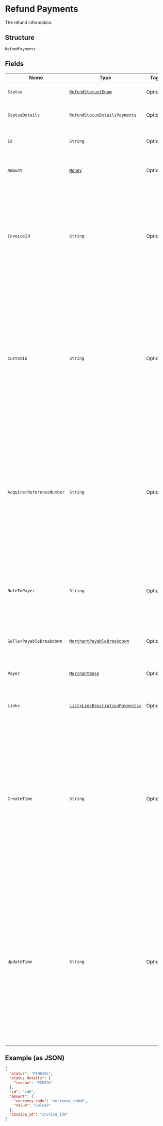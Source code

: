 
# Refund Payments

The refund information.

## Structure

`RefundPayments`

## Fields

| Name | Type | Tags | Description | Getter | Setter |
|  --- | --- | --- | --- | --- | --- |
| `Status` | [`RefundStatus1Enum`](../../doc/models/refund-status-1-enum.md) | Optional | The status of the refund. | RefundStatus1Enum getStatus() | setStatus(RefundStatus1Enum status) |
| `StatusDetails` | [`RefundStatusDetailsPayments`](../../doc/models/refund-status-details-payments.md) | Optional | The details of the refund status. | RefundStatusDetailsPayments getStatusDetails() | setStatusDetails(RefundStatusDetailsPayments statusDetails) |
| `Id` | `String` | Optional | The PayPal-generated ID for the refund. | String getId() | setId(String id) |
| `Amount` | [`Money`](../../doc/models/money.md) | Optional | The amount that the payee refunded to the payer. | Money getAmount() | setAmount(Money amount) |
| `InvoiceId` | `String` | Optional | The API caller-provided external invoice number for this order. Appears in both the payer's transaction history and the emails that the payer receives. | String getInvoiceId() | setInvoiceId(String invoiceId) |
| `CustomId` | `String` | Optional | The API caller-provided external ID. Used to reconcile API caller-initiated transactions with PayPal transactions. Appears in transaction and settlement reports.<br>**Constraints**: *Minimum Length*: `1`, *Maximum Length*: `127`, *Pattern*: `^[A-Za-z0-9-_.,]*$` | String getCustomId() | setCustomId(String customId) |
| `AcquirerReferenceNumber` | `String` | Optional | Reference ID issued for the card transaction. This ID can be used to track the transaction across processors, card brands and issuing banks.<br>**Constraints**: *Minimum Length*: `1`, *Maximum Length*: `36`, *Pattern*: `^[a-zA-Z0-9]+$` | String getAcquirerReferenceNumber() | setAcquirerReferenceNumber(String acquirerReferenceNumber) |
| `NoteToPayer` | `String` | Optional | The reason for the refund. Appears in both the payer's transaction history and the emails that the payer receives. | String getNoteToPayer() | setNoteToPayer(String noteToPayer) |
| `SellerPayableBreakdown` | [`MerchantPayableBreakdown`](../../doc/models/merchant-payable-breakdown.md) | Optional | The breakdown of the refund. | MerchantPayableBreakdown getSellerPayableBreakdown() | setSellerPayableBreakdown(MerchantPayableBreakdown sellerPayableBreakdown) |
| `Payer` | [`MerchantBase`](../../doc/models/merchant-base.md) | Optional | The details associated with the merchant for this transaction. | MerchantBase getPayer() | setPayer(MerchantBase payer) |
| `Links` | [`List<LinkDescriptionPayments>`](../../doc/models/link-description-payments.md) | Optional | An array of related [HATEOAS links](/docs/api/reference/api-responses/#hateoas-links). | List<LinkDescriptionPayments> getLinks() | setLinks(List<LinkDescriptionPayments> links) |
| `CreateTime` | `String` | Optional | The date and time when the transaction occurred, in [Internet date and time format](https://tools.ietf.org/html/rfc3339#section-5.6).<br>**Constraints**: *Minimum Length*: `20`, *Maximum Length*: `64`, *Pattern*: `^[0-9]{4}-(0[1-9]\|1[0-2])-(0[1-9]\|[1-2][0-9]\|3[0-1])[T,t]([0-1][0-9]\|2[0-3]):[0-5][0-9]:([0-5][0-9]\|60)([.][0-9]+)?([Zz]\|[+-][0-9]{2}:[0-9]{2})$` | String getCreateTime() | setCreateTime(String createTime) |
| `UpdateTime` | `String` | Optional | The date and time when the transaction was last updated, in [Internet date and time format](https://tools.ietf.org/html/rfc3339#section-5.6).<br>**Constraints**: *Minimum Length*: `20`, *Maximum Length*: `64`, *Pattern*: `^[0-9]{4}-(0[1-9]\|1[0-2])-(0[1-9]\|[1-2][0-9]\|3[0-1])[T,t]([0-1][0-9]\|2[0-3]):[0-5][0-9]:([0-5][0-9]\|60)([.][0-9]+)?([Zz]\|[+-][0-9]{2}:[0-9]{2})$` | String getUpdateTime() | setUpdateTime(String updateTime) |

## Example (as JSON)

```json
{
  "status": "PENDING",
  "status_details": {
    "reason": "ECHECK"
  },
  "id": "id0",
  "amount": {
    "currency_code": "currency_code6",
    "value": "value0"
  },
  "invoice_id": "invoice_id0"
}
```

